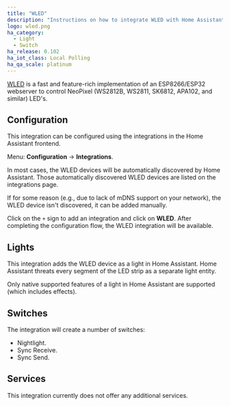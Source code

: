 ```yaml
---
title: "WLED"
description: "Instructions on how to integrate WLED with Home Assistant."
logo: wled.png
ha_category:
  - Light
  - Switch
ha_release: 0.102
ha_iot_class: Local Polling
ha_qa_scale: platinum
---
```


[WLED](https://github.com/Aircoookie/WLED) is a fast and feature-rich
implementation of an ESP8266/ESP32 webserver to control
NeoPixel (WS2812B, WS2811, SK6812, APA102, and similar) LED's.

## Configuration

This integration can be configured using the integrations in the
Home Assistant frontend.

Menu: **Configuration** -> **Integrations**.

In most cases, the WLED devices will be automatically discovered by
Home Assistant. Those automatically discovered WLED devices are listed
on the integrations page.

If for some reason (e.g., due to lack of mDNS support on your network),
the WLED device isn't discovered, it can be added manually.

Click on the `+` sign to add an integration and click on **WLED**.
After completing the configuration flow, the WLED
integration will be available.

## Lights

This integration adds the WLED device as a light in Home Assistant.
Home Assistant threats every segment of the LED strip as a separate light
entity.

Only native supported features of a light in Home Assistant are supported
(which includes effects).

## Switches

The integration will create a number of switches:

- Nightlight.
- Sync Receive.
- Sync Send.

## Services

This integration currently does not offer any additional services.
